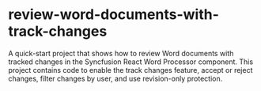 # review-word-documents-with-track-changes
A quick-start project that shows how to review Word documents with tracked changes in the Syncfusion React Word Processor component. This project contains code to enable the track changes feature, accept or reject changes, filter changes by user, and use revision-only protection.
